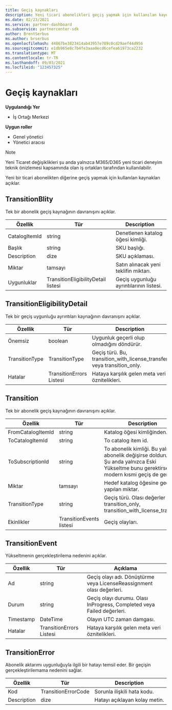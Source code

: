 ```yaml
---
title: Geçiş kaynakları
description: Yeni ticari abonelikleri geçiş yapmak için kullanılan kaynakları açıklar.
ms.date: 02/23/2021
ms.service: partner-dashboard
ms.subservice: partnercenter-sdk
author: BrentSerbus
ms.author: brserbus
ms.openlocfilehash: 44867be3823414ab43957e789c0cd29aef44d956
ms.sourcegitcommit: e1db965e8c7b4fe3aaa0ecd6cefea61973ca2232
ms.translationtype: MT
ms.contentlocale: tr-TR
ms.lasthandoff: 09/03/2021
ms.locfileid: "123457325"
---
```

# <a name="transition-resources"></a>Geçiş kaynakları

**Uygulandığı Yer**

- İş Ortağı Merkezi

**Uygun roller**

- Genel yönetici
- Yönetici aracısı

> [!Note] 
> Yeni Ticaret değişiklikleri şu anda yalnızca M365/D365 yeni ticari deneyim teknik önizlemesi kapsamında olan iş ortakları tarafından kullanılabilir.

Yeni bir ticari abonelikten diğerine geçiş yapmak için kullanılan kaynakları açıklar.

## <a name="transitioneliblity"></a>TransitionBlity

Tek bir abonelik geçiş kaynağının davranışını açıklar.

| Özellik          | Tür                    | Description                                                                                  |
|-------------------|-------------------------|----------------------------------------------------------------------------------------------|
| CatalogItemId | string                  | Denetlenen katalog öğesi kimliği. |
| Başlık  | string                  | SKU başlığı. |
| Description | dize                  | SKU açıklaması. |
| Miktar | tamsayı                 | Satın alınacak yeni teklifin miktarı. |
| Uygunluklar | TransitionEligibilityDetail listesi | Geçiş uygunluğu ayrıntılarının listesi. | 

## <a name="transitioneligibilitydetail"></a>TransitionEligibilityDetail

Tek bir geçiş uygunluğu ayrıntıları kaynağının davranışını açıklar.

| Özellik          | Tür                    | Description                                                                                  |
|-------------------|-------------------------|----------------------------------------------------------------------------------------------|
| Önemsiz | boolean | Uygunluk geçerli olup olmadığını döndürür. |
| TransitionType | TransitionType | Geçiş türü. Bu, transition_with_license_transfer veya transition_only. |
| Hatalar | TransitionErrors Listesi | Hataya karşılık gelen meta veri öznitelikleri. |

## <a name="transition"></a>Transition

Tek bir abonelik geçiş kaynağının davranışını açıklar.

| Özellik          | Tür                    | Description                                                                                  |
|-------------------|-------------------------|----------------------------------------------------------------------------------------------|
| FromCatalogItemId | string                  | Katalog öğesi kimliğinden. |
| ToCatalogItemId   | string                  | To catalog item id. |
| ToSubscriptionId  | string                  | To abonelik kimliği. Bu yalnızca abonelik değişirse doldurulur. Şu anda yalnızca Eski Yükseltme bunu gerektirse de modern kısmi geçiş de gerekir. |
| Miktar          | tamsayı                 | Hedef katalog öğesine geçiş yapılan miktar. |
| TransitionType    | string              | Geçiş türü. Olası değerler - transition_only, transition_with_license_transfer.   |
| Ekinlikler            | TransitionEvents listesi | Geçiş olayları. |

## <a name="transitionevent"></a>TransitionEvent

Yükseltmenin gerçekleştirilema nedenini açıklar.

| Özellik          | Tür               | Açıklama                                                                                                                                                                                                                                                                                                                                                                                     |
|-------------------|--------------------|------------------------------------------------------------------------------|
| Ad | string | Geçiş olayı adı. Dönüştürme veya LicenseReassignment olası değerleri. |
| Durum | string  | Geçiş olayı durumu. Olası InProgress, Completed veya Failed değerleri.  |
| Timestamp | DateTime | Olayın UTC zaman damgası. |
| Hatalar | TransitionErrors Listesi | Hataya karşılık gelen meta veri öznitelikleri. |

## <a name="transitionerror"></a>TransitionError

Abonelik aktarımı uygunluğuyla ilgili bir hatayı temsil eder. Bir geçişin gerçekleştirilemama nedenini sağlar.

| Özellik          | Tür               | Description                                                                                                                                                                                                                                                                                                                                                                                     |
|-------------------|--------------------|--------------------------------------------------------------|
| Kod | TransitionErrorCode | Sorunla ilişkili hata kodu. |
| Description | dize  | Hatayı açıklayan kolay metin. |

